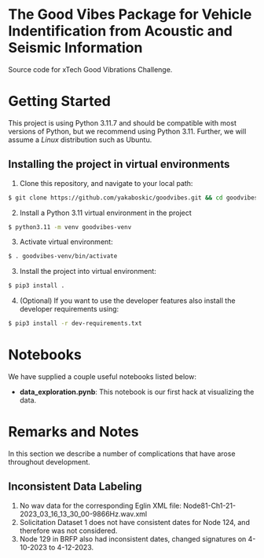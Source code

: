# The Good Vibes Package for Vehicle Indentification from Acoustic and Seismic Information
Source code for xTech Good Vibrations Challenge.

# Getting Started
This project is using Python 3.11.7 and should be compatible with most versions of Python, but we recommend using Python 3.11. Further, we will assume a *Linux* distribution such as Ubuntu. 

## Installing the project in virtual environments
1. Clone this repository, and navigate to your local path:
```bash
$ git clone https://github.com/yakaboskic/goodvibes.git && cd goodvibes
```
2. Install a Python 3.11 virtual environment in the project
```bash
$ python3.11 -m venv goodvibes-venv
```
3. Activate virtual environment:
```bash
$ . goodvibes-venv/bin/activate
```
3. Install the project into virtual environment:
```bash
$ pip3 install .
```
4. (Optional) If you want to use the developer features also install the developer requirements using:
```bash
$ pip3 install -r dev-requirements.txt
```

# Notebooks
We have supplied a couple useful notebooks listed below:
- **data_exploration.pynb**: This notebook is our first hack at visualizing the data. 

# Remarks and Notes
In this section we describe a number of complications that have arose throughout development. 

## Inconsistent Data Labeling
1. No wav data for the corresponding Eglin XML file: Node81-Ch1-21-2023_03_16_13_30_00-9866Hz.wav.xml
1. Solicitation Dataset 1 does not have consistent dates for Node 124, and therefore was not considered. 
1. Node 129 in BRFP also had inconsistent dates, changed signatures on 4-10-2023 to 4-12-2023. 